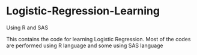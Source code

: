 # Logistic-Regression-Learning
Using R and SAS

This contains the code for learning Logistic Regression. Most of the codes are performed using R language and some using SAS language 
